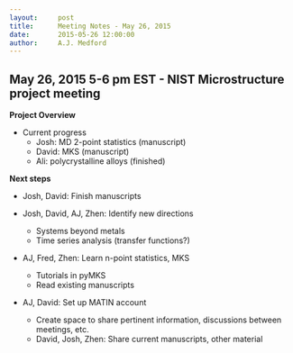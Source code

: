 ```yaml
---
layout:     post
title:      Meeting Notes - May 26, 2015
date:       2015-05-26 12:00:00
author:     A.J. Medford
---
```

<!-- Start Writing Below in Markdown -->

## May 26, 2015 5-6 pm EST - NIST Microstructure project meeting

**Project Overview**

* Current progress
    * Josh: MD 2-point statistics (manuscript)
    * David: MKS (manuscript)
    * Ali: polycrystalline alloys (finished)

**Next steps**

* Josh, David: Finish manuscripts

* Josh, David, AJ, Zhen: Identify new directions
    * Systems beyond metals
    * Time series analysis (transfer functions?)
* AJ, Fred, Zhen: Learn n-point statistics, MKS
    * Tutorials in pyMKS
    * Read existing manuscripts
* AJ, David: Set up MATIN account
    * Create space to share pertinent information, discussions between meetings, etc.
    * David, Josh, Zhen: Share current manuscripts, other material

